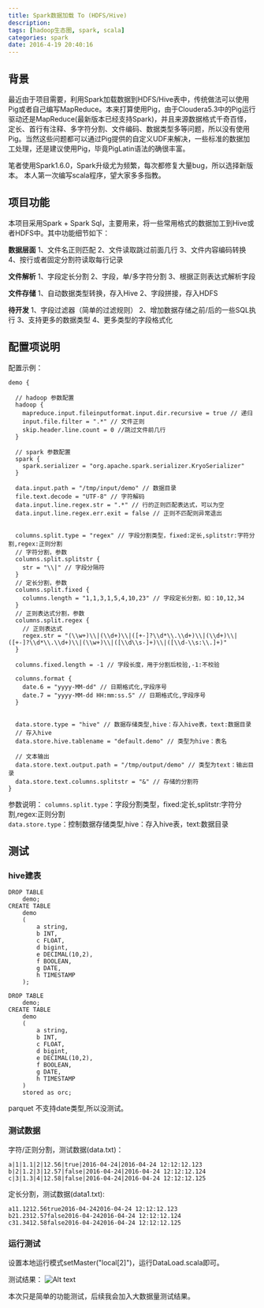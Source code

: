```yaml
---
title: Spark数据加载 To (HDFS/Hive)
description: 
tags: [hadoop生态圈, spark, scala]
categories: spark
date: 2016-4-19 20:40:16
---
```


## 背景

最近由于项目需要，利用Spark加载数据到HDFS/Hive表中，传统做法可以使用Pig或者自己编写MapReduce。本来打算使用Pig，由于Cloudera5.3中的Pig运行驱动还是MapReduce(最新版本已经支持Spark)，并且来源数据格式千奇百怪，定长、首行有注释、多字符分割、文件编码、数据类型多等问题，所以没有使用Pig。当然这些问题都可以通过Pig提供的自定义UDF来解决，一些标准的数据加工处理，还是建议使用Pig，毕竟PigLatin语法的确很丰富。

笔者使用Spark1.6.0，Spark升级尤为频繁，每次都修复大量bug，所以选择新版本。
本人第一次编写scala程序，望大家多多指教。


## 项目功能

本项目采用Spark + Spark Sql，主要用来，将一些常用格式的数据加工到Hive或者HDFS中。其中功能细节如下：

**数据层面**
1、文件名正则匹配
2、文件读取跳过前面几行
3、文件内容编码转换
4、按行或者固定分割符读取每行记录


**文件解析**
1、字段定长分割
2、字段，单/多字符分割
3、根据正则表达式解析字段

**文件存储**
1、自动数据类型转换，存入Hive
2、字段拼接，存入HDFS


**待开发**
1、字段过滤器（简单的过滤规则）
2、增加数据存储之前/后的一些SQL执行
3、支持更多的数据类型
4、更多类型的字段格式化

## 配置项说明

配置示例：
```
demo {

  // hadoop 参数配置
  hadoop {
    mapreduce.input.fileinputformat.input.dir.recursive = true // 递归
    input.file.filter = ".*" // 文件正则
    skip.header.line.count = 0 //跳过文件前几行
  }

  // spark 参数配置
  spark {
    spark.serializer = "org.apache.spark.serializer.KryoSerializer"
  }

  data.input.path = "/tmp/input/demo" // 数据目录
  file.text.decode = "UTF-8" // 字符解码
  data.input.line.regex.str = ".*" // 行的正则匹配表达式，可以为空
  data.input.line.regex.err.exit = false // 正则不匹配则异常退出


  columns.split.type = "regex" // 字段分割类型，fixed:定长,splitstr:字符分割,regex:正则分割
  // 字符分割，参数
  columns.split.splitstr {
    str = "\\|" // 字段分隔符
  }
  // 定长分割，参数
  columns.split.fixed {
    columns.length = "1,1,3,1,5,4,10,23" // 字段定长分割，如：10,12,34
  }
  // 正则表达式分割，参数
  columns.split.regex {
    // 正则表达式
    regex.str = "(\\w+)\\|(\\d+)\\|([+-]?\\d*\\.\\d+)\\|(\\d+)\\|([+-]?\\d*\\.\\d+)\\|(\\w+)\\|([\\d\\s-]+)\\|([\\d-\\s:\\.]+)"
  }

  columns.fixed.length = -1 // 字段长度，用于分割后校验,-1:不校验

  columns.format {
    date.6 = "yyyy-MM-dd" // 日期格式化,字段序号
    date.7 = "yyyy-MM-dd HH:mm:ss.S" // 日期格式化,字段序号
  }


  data.store.type = "hive" // 数据存储类型,hive：存入hive表，text:数据目录
  // 存入hive
  data.store.hive.tablename = "default.demo" // 类型为hive：表名

  // 文本输出
  data.store.text.output.path = "/tmp/output/demo" // 类型为text：输出目录
  data.store.text.columns.splitstr = "&" // 存储的分割符
}
```

参数说明：
`columns.split.type`：字段分割类型，fixed:定长,splitstr:字符分割,regex:正则分割</br>
`data.store.type`：控制数据存储类型,hive：存入hive表，text:数据目录

## 测试

### hive建表
```
DROP TABLE
    demo;
CREATE TABLE
    demo
    (
        a string,
        b INT,
        c FLOAT,
        d bigint,
        e DECIMAL(10,2),
        f BOOLEAN,
        g DATE,
        h TIMESTAMP
    );

DROP TABLE
    demo;
CREATE TABLE
    demo
    (
        a string,
        b INT,
        c FLOAT,
        d bigint,
        e DECIMAL(10,2),
        f BOOLEAN,
        g DATE,
        h TIMESTAMP
    )
    stored as orc;
```
parquet 不支持date类型,所以没测试。

### 测试数据

字符/正则分割，测试数据(data.txt)：
```
a|1|1.1|2|12.56|true|2016-04-24|2016-04-24 12:12:12.123
b|2|1.2|3|12.57|false|2016-04-24|2016-04-24 12:12:12.124
c|3|1.3|4|12.58|false|2016-04-24|2016-04-24 12:12:12.125
```
定长分割，测试数据(data1.txt):
```
a11.1212.56true2016-04-242016-04-24 12:12:12.123
b21.2312.57false2016-04-242016-04-24 12:12:12.124
c31.3412.58false2016-04-242016-04-24 12:12:12.125
```

### 运行测试

设置本地运行模式setMaster("local[2]")，运行DataLoad.scala即可。

测试结果：
![Alt text](http://7xoqbc.com1.z0.glb.clouddn.com/hadoop-spark-sql-demo-sel.png)


本次只是简单的功能测试，后续我会加入大数据量测试结果。